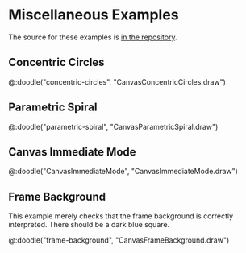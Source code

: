 # Miscellaneous Examples

The source for these examples is [in the repository](https://github.com/creativescala/doodle/tree/main/examples/js/src/main/scala/doodle/examples/canvas).


## Concentric Circles

@:doodle("concentric-circles", "CanvasConcentricCircles.draw")


## Parametric Spiral

@:doodle("parametric-spiral", "CanvasParametricSpiral.draw")

## Canvas Immediate Mode

@:doodle("CanvasImmediateMode", "CanvasImmediateMode.draw")


## Frame Background

This example merely checks that the frame background is correctly interpreted. There should be a dark blue square.

@:doodle("frame-background", "CanvasFrameBackground.draw")
